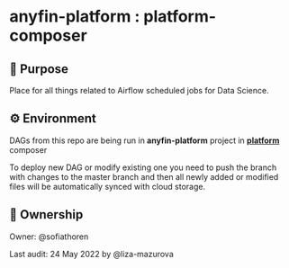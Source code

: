# anyfin-platform : platform-composer

## 🎯 Purpose
Place for all things related to Airflow scheduled jobs for Data Science. 

## ⚙️ Environment
DAGs from this repo are being run in **anyfin-platform** project in [**platform**](https://69b935f9e28040a89fab2aa7a8e895df-dot-europe-west1.composer.googleusercontent.com/home) composer

To deploy new DAG or modify existing one you need to push the branch with changes to the master branch and then all newly added or modified files will be automatically synced with cloud storage.

## 🙋 Ownership
Owner: @sofiathoren 

Last audit: 24 May 2022 by @liza-mazurova
